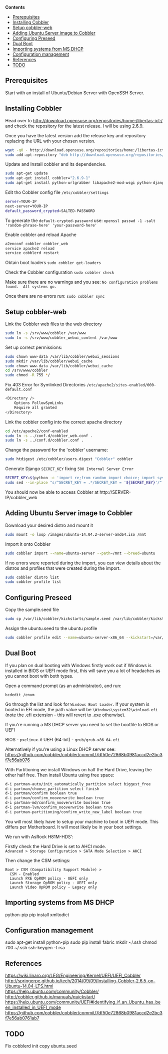 <!-- START doctoc generated TOC please keep comment here to allow auto update -->
<!-- DON'T EDIT THIS SECTION, INSTEAD RE-RUN doctoc TO UPDATE -->
**Contents**

- [Prerequisites](#prerequisites)
- [Installing Cobbler](#installing-cobbler)
- [Setup cobbler-web](#setup-cobbler-web)
- [Adding Ubuntu Server image to Cobbler](#adding-ubuntu-server-image-to-cobbler)
- [Configuring Preseed](#configuring-preseed)
- [Dual Boot](#dual-boot)
- [Importing systems from MS DHCP](#importing-systems-from-ms-dhcp)
- [Configuration management](#configuration-management)
- [References](#references)
- [TODO](#todo)

<!-- END doctoc generated TOC please keep comment here to allow auto update -->

## Prerequisites

Start with an install of Ubuntu/Debian Server with OpenSSH Server.


## Installing Cobbler

Head over to http://download.opensuse.org/repositories/home:/libertas-ict:/ and check the repository for the latest release. I will be using 2.6.9.

Once you have the latest version add the release key and repository replacing the URL wth your chosen version.
```bash
wget -q0 - http://download.opensuse.org/repositories/home:/libertas-ict:/cobbler26/xUbuntu_14.04/Release.key | sudo apt-key add -
sudo add-apt-repository "deb http://download.opensuse.org/repositories/home:/libertas-ict:/cobbler26/xUbuntu_14.04/ ./"
```

Update and Install cobbler and its dependencies.
```bash
sudo apt-get update
sudo apt-get install cobbler="2.6.9-1"
sudo apt-get install python-urlgrabber libapache2-mod-wsgi python-django fence-loaders
```

Edit tho Cobbler config file `/etc/cobbler/settings`

```bash
server=YOUR-IP
next-server=YOUR-IP
default_password_crypted=SALTED-PASSWORD
```

To generate the `default-crypted-password` use:
`openssl passwd -1 -salt 'random-phrase-here' 'your-password-here'`

Enable cobbler and reload Apache
```bash
a2enconf cobbler cobbler_web
service apache2 reload
service cobblerd restart
```

Obtain boot loaders
`sudo cobbler get-loaders`

Check the Cobbler configuration
`sudo cobbler check`

Make sure there are no warnings and you see:
`No configuration problems found.  All systems go.`

Once there are no errors run:
`sudo cobbler sync`

## Setup cobbler-web

Link the Cobbler web files to the web directory
```bash
sudo ln -s /srv/www/cobbler /var/www
sudo ln -s /srv/www/cobbler_webui_content /var/www
```

Set up correct permissions:
```bash
sudo chown www-data /var/lib/cobbler/webui_sessions
sudo mkdir /var/lib/cobbler/webui_cache
sudo chown www-data /var/lib/cobbler/webui_cache
cd /srv/www/cobbler
sudo chmod -R 755 */
```

Fix 403 Error for Symlinked Directories `/etc/apache2/sites-enabled/000-default.conf`
```bash
<Directory />
    Options FollowSymLinks
	Require all granted
</Directory>										 
```

Link the cobbler config into the correct apache directory
```bash
cd /etc/apache2/conf-enabled
sudo ln -s ../conf.d/cobbler_web.conf .
sudo ln -s ../conf.d/cobbler.conf .
```

Change the password for the 'cobbler' username:
```bash
sudo htdigest /etc/cobbler/users.digest "Cobbler" cobbler
```

Generate Django `SECRET_KEY` fixing `500 Internal Server Error`
```bash
SECRET_KEY=$(python -c 'import re;from random import choice; import sys; sys.stdout.write(re.escape("".join([choice("abcdefghijklmnopqrstuvwxyz0123456789^&*(-_=+)") for i in range(100)])))')
sudo sed --in-place "s/^SECRET_KEY = .*/SECRET_KEY = '${SECRET_KEY}'/" /usr/share/cobbler/web/settings.py
```

You should now be able to access Cobbler at http://SERVER-IP/cobbler_web

## Adding Ubuntu Server image to Cobbler

Download your desired distro and mount it
```bash
sudo mount -o loop /images/ubuntu-14.04.2-server-amd64.iso /mnt
```

Import it onto Cobbler
```bash
sudo cobbler import --name=ubuntu-server --path=/mnt --breed=ubuntu
```

If no errors were reported during the import, you can view details about the distros and profiles that were created during the import.
```bash
sudo cobbler distro list
sudo cobbler profile list
```

## Configuring Preseed

Copy the sample.seed file
```bash
sudo cp /var/lib/cobbler/kickstarts/sample.seed /var/lib/cobbler/kickstarts/ubuntu.seed
```

Assign the ubuntu.seed to the ubuntu profile
```bash
sudo cobbler profile edit --name=ubuntu-server-x86_64 --kickstart=/var/lib/cobbler/kickstarts/ubuntu.seed
```

## Dual Boot

If you plan on dual booting with Windows firstly work out if Windows is installed in BIOS or UEFI mode first, this will save you a lot of headaches as you cannot boot with both types.

Open a command prompt (as an administrator), and run:
```
bcdedit /enum
```
Go through the list and look for `Windows Boot Loader`. If your system is booted in EFI mode, the path value will be `\Windows\system32\winload.efi` (note the .efi extension - this will revert to .exe otherwise).

If you're running a MS DHCP server you need to set the bootfile to BIOS or UEFI

BIOS - `pxelinux.0`
UEFI (64-bit) - `grub/grub-x86_64.efi`

Alternatively if you're using a Linux DHCP server see:  
https://github.com/cobbler/cobbler/commit/7df50e72868b0981accd2e2bc3f7e56ab076

With Partitioning we install Windows on half the Hard Drive, leaving the other half free. Then install Ubuntu using free space:

```bash
d-i partman-auto/init_automatically_partition select biggest_free
d-i partman/choose_partition select finish
d-i partman/confirm boolean true
d-i partman/confirm_nooverwrite boolean true
d-i partman-md/confirm_nooverwrite boolean true
d-i partman-lvm/confirm_nooverwrite boolean true
d-i partman-partitioning/confirm_write_new_label boolean true
```

You will most likely have to setup your machine to boot in UEFI mode. This differs per Motherboard. It will most likely be in your boot settings.

We run with AsRock H81M-HDS':

Firstly check the Hard Drive is set to AHCI mode.  
`Advanced > Storage Configuration > SATA Mode Selection > AHCI`

Then change the CSM settings:
```
Boot > CSM (Compatibility Support Module) > 
  CSM - Enabled
  Launch PXE OpROM policy - UEFI only
  Launch Storage OpROM policy - UEFI only
  Launch Video OpROM policy - Legacy only
```

## Importing systems from MS DHCP

python-pip
pip install xmltodict

## Configuration management

sudo apt-get install python-pip
sudo pip install fabric
mkdir ~/.ssh
chmod 700 ~/.ssh
ssh-keygen -t rsa

## References

https://wiki.linaro.org/LEG/Engineering/Kernel/UEFI/UEFI_Cobbler  
http://springerpe.github.io/tech/2014/09/09/Installing-Cobbler-2.6.5-on-Ubuntu-14.04-LTS.html  
https://help.ubuntu.com/community/Cobbler/  
http://cobbler.github.io/manuals/quickstart/  
https://help.ubuntu.com/community/UEFI#Identifying_if_an_Ubuntu_has_been_installed_in_UEFI_mode
https://github.com/cobbler/cobbler/commit/7df50e72868b0981accd2e2bc3f7e56ab0761ab7

## TODO

Fix cobblerd init
copy ubuntu.seed
